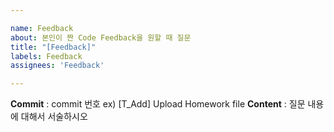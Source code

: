 ```yaml
---

name: Feedback
about: 본인이 짠 Code Feedback을 원할 때 질문
title: "[Feedback]"
labels: Feedback
assignees: 'Feedback'

---
```


**Commit** : commit 번호 ex) [T_Add] Upload Homework file
**Content** : 질문 내용에 대해서 서술하시오
